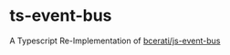# ts-event-bus
A Typescript Re-Implementation of [bcerati/js-event-bus](https://github.com/bcerati/js-event-bus) 
